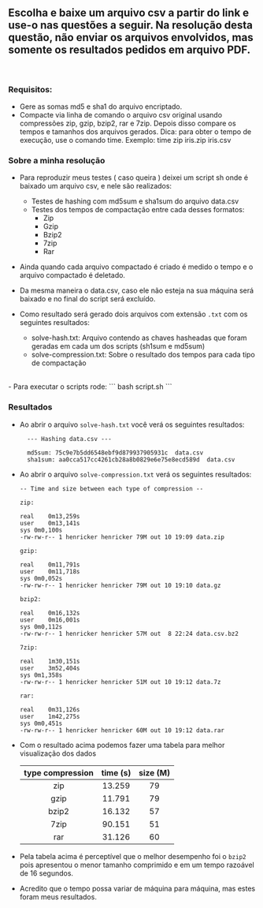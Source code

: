 ## Escolha e baixe um arquivo csv a partir do link e use-o nas questões a seguir. Na resolução desta questão, não enviar os arquivos envolvidos, mas somente os resultados pedidos em arquivo PDF.
  
  <br>

  ### Requisitos:

  - Gere as somas md5 e sha1 do arquivo encriptado. 
  - Compacte via linha de comando o arquivo csv original usando compressões zip, gzip, bzip2, rar e 7zip. Depois disso compare os tempos e tamanhos dos arquivos gerados. Dica: para obter o tempo de execução, use o comando time. Exemplo: time zip iris.zip iris.csv


  ### Sobre a minha resolução
  
  - Para reproduzir meus testes ( caso queira ) deixei um script sh onde é baixado um arquivo csv, e nele são realizados:
    - Testes de hashing com md5sum e sha1sum do arquivo data.csv
    - Testes dos tempos de compactação entre cada desses formatos:
       - Zip
       - Gzip
       - Bzip2
       - 7zip
       - Rar
  
  - Ainda quando cada arquivo compactado é criado é medido o tempo e o arquivo compactado é deletado.
  - Da mesma maneira o data.csv, caso ele não esteja na sua máquina será baixado e no final do script será excluído.

  - Como resultado será gerado dois arquivos com extensão `.txt` com os seguintes resultados:
    - solve-hash.txt: Arquivo contendo as chaves hasheadas que foram geradas em cada um dos scripts (sh1sum e md5sum)
    - solve-compression.txt: Sobre o resultado dos tempos para cada tipo de compactação
  <br>
  - Para executar o scripts rode:
    ```
      bash script.sh
    ```


  ### Resultados

  - Ao abrir o arquivo `solve-hash.txt` você verá os seguintes resultados:
    ```
      --- Hashing data.csv ---

      md5sum: 75c9e7b5dd6548ebf9d879937905931c  data.csv
      sha1sum: aa0cca517cc4261cb28a8b0829e6e75e8ecd589d  data.csv
    ```

  - Ao abrir o arquivo `solve-compression.txt` verá os seguintes resultados:
    ```
    -- Time and size between each type of compression --

    zip:

    real	0m13,259s
    user	0m13,141s
    sys	0m0,100s
    -rw-rw-r-- 1 henricker henricker 79M out 10 19:09 data.zip

    gzip:

    real	0m11,791s
    user	0m11,718s
    sys	0m0,052s
    -rw-rw-r-- 1 henricker henricker 79M out 10 19:10 data.gz

    bzip2:

    real	0m16,132s
    user	0m16,001s
    sys	0m0,112s
    -rw-rw-r-- 1 henricker henricker 57M out  8 22:24 data.csv.bz2

    7zip:

    real	1m30,151s
    user	3m52,404s
    sys	0m1,358s
    -rw-rw-r-- 1 henricker henricker 51M out 10 19:12 data.7z

    rar:

    real	0m31,126s
    user	1m42,275s
    sys	0m0,451s
    -rw-rw-r-- 1 henricker henricker 60M out 10 19:12 data.rar

    ```
  - Com o resultado acima podemos fazer uma tabela para melhor visualização dos dados

    <table>
      <thead>
        <tr>
          <th>type compression</th>
          <th>time (s) </th>
           <th>size (M) </th>
        <tr>
      </thead>
      <tbody>
        <tr>
          <td style="text-align: center;">zip</td>
          <td style="text-align: center;">13.259</td>
          <td style="text-align: center;">79</td>
        <tr>
        <tr>
          <td style="text-align: center;">gzip</td>
          <td style="text-align: center;">11.791</td>
          <td style="text-align: center;">79</td>
        <tr>
        <tr>
          <td style="text-align: center;">bzip2</td>
          <td style="text-align: center;">16.132</td>
          <td style="text-align: center;">57</td>
        <tr>
        <tr>
          <td style="text-align: center;">7zip</td>
          <td style="text-align: center;">90.151</td>
          <td style="text-align: center;">51</td>
        <tr>
        <tr>
          <td style="text-align: center;">rar</td>
          <td style="text-align: center;">31.126</td>
          <td style="text-align: center;">60</td>
        <tr>
      </tbody>
    </table>

  - Pela tabela acima é perceptível que o melhor desempenho foi o `bzip2` pois apresentou o menor tamanho comprimido e em um tempo razoável de 16 segundos.

  - Acredito que o tempo possa variar de máquina para máquina, mas estes foram meus resultados.
